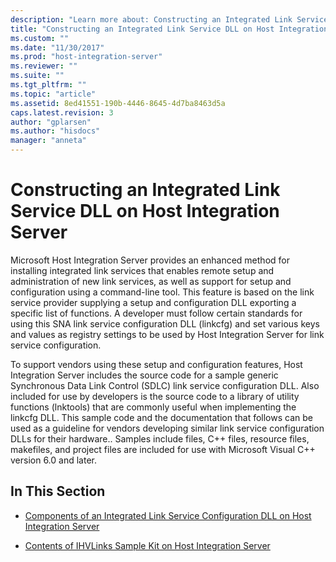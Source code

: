 ```yaml
---
description: "Learn more about: Constructing an Integrated Link Service DLL on Host Integration Server"
title: "Constructing an Integrated Link Service DLL on Host Integration Server2 | Microsoft Docs"
ms.custom: ""
ms.date: "11/30/2017"
ms.prod: "host-integration-server"
ms.reviewer: ""
ms.suite: ""
ms.tgt_pltfrm: ""
ms.topic: "article"
ms.assetid: 8ed41551-190b-4446-8645-4d7ba8463d5a
caps.latest.revision: 3
author: "gplarsen"
ms.author: "hisdocs"
manager: "anneta"
---
```

# Constructing an Integrated Link Service DLL on Host Integration Server
Microsoft Host Integration Server provides an enhanced method for installing integrated link services that enables remote setup and administration of new link services, as well as support for setup and configuration using a command-line tool. This feature is based on the link service provider supplying a setup and configuration DLL exporting a specific list of functions. A developer must follow certain standards for using this SNA link service configuration DLL (linkcfg) and set various keys and values as registry settings to be used by Host Integration Server for link service configuration.  
  
 To support vendors using these setup and configuration features, Host Integration Server includes the source code for a sample generic Synchronous Data Link Control (SDLC) link service configuration DLL. Also included for use by developers is the source code to a library of utility functions (lnktools) that are commonly useful when implementing the linkcfg DLL. This sample code and the documentation that follows can be used as a guideline for vendors developing similar link service configuration DLLs for their hardware.. Samples include files, C++ files, resource files, makefiles, and project files are included for use with Microsoft Visual C++ version 6.0 and later.  
  
## In This Section  
  
-   [Components of an Integrated Link Service Configuration DLL on Host Integration Server](../core/7896641e-8f96-4317-9dc1-13cb983ee990.md)  
  
-   [Contents of IHVLinks Sample Kit on Host Integration Server](../core/contents-of-ihvlinks-sample-kit-on-host-integration-server1.md)
